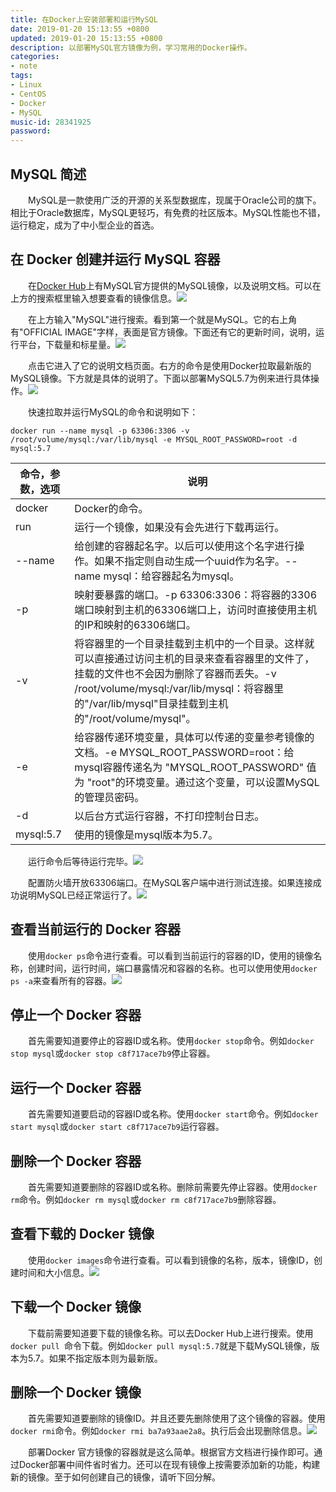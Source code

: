 ```yaml
---
title: 在Docker上安装部署和运行MySQL
date: 2019-01-20 15:13:55 +0800
updated: 2019-01-20 15:13:55 +0800
description: 以部署MySQL官方镜像为例，学习常用的Docker操作。
categories: 
- note
tags: 
- Linux
- CentOS
- Docker
- MySQL
music-id: 28341925
password: 
---
```

## MySQL 简述
　　MySQL是一款使用广泛的开源的关系型数据库，现属于Oracle公司的旗下。相比于Oracle数据库，MySQL更轻巧，有免费的社区版本。MySQL性能也不错，运行稳定，成为了中小型企业的首选。

## 在 Docker 创建并运行 MySQL 容器
　　在<a href="https://hub.docker.com" target="_blank">Docker Hub</a>上有MySQL官方提供的MySQL镜像，以及说明文档。可以在上方的搜索框里输入想要查看的镜像信息。![](/md_images/2019-01-20-article/1.jpg)

　　在上方输入"MySQL"进行搜索。看到第一个就是MySQL。它的右上角有"OFFICIAL IMAGE"字样，表面是官方镜像。下面还有它的更新时间，说明，运行平台，下载量和标星量。![](/md_images/2019-01-20-article/2.jpg)

　　点击它进入了它的说明文档页面。右方的命令是使用Docker拉取最新版的MySQL镜像。下方就是具体的说明了。下面以部署MySQL5.7为例来进行具体操作。![](/md_images/2019-01-20-article/3.jpg)

　　快速拉取并运行MySQL的命令和说明如下：
```
docker run --name mysql -p 63306:3306 -v /root/volume/mysql:/var/lib/mysql -e MYSQL_ROOT_PASSWORD=root -d mysql:5.7
```



|   命令，参数，选项  |                              说明                           |
| ---------- | ----------------------------------------------------------- |
| docker  | Docker的命令。        |
| run | 运行一个镜像，如果没有会先进行下载再运行。 |
|  --name  | 给创建的容器起名字。以后可以使用这个名字进行操作。如果不指定则自动生成一个uuid作为名字。--name mysql：给容器起名为mysql。                                      |
| -p  | 映射要暴露的端口。-p 63306:3306：将容器的3306端口映射到主机的63306端口上，访问时直接使用主机的IP和映射的63306端口。        |
| -v  | 将容器里的一个目录挂载到主机中的一个目录。这样就可以直接通过访问主机的目录来查看容器里的文件了，挂载的文件也不会因为删除了容器而丢失。-v /root/volume/mysql:/var/lib/mysql：将容器里的"/var/lib/mysql"目录挂载到主机的"/root/volume/mysql"。        |
| -e  | 给容器传递环境变量，具体可以传递的变量参考镜像的文档。-e MYSQL_ROOT_PASSWORD=root：给mysql容器传递名为 "MYSQL_ROOT_PASSWORD" 值为 "root"的环境变量。通过这个变量，可以设置MySQL的管理员密码。        |
| -d  | 以后台方式运行容器，不打印控制台日志。        |
| mysql:5.7  | 使用的镜像是mysql版本为5.7。        |


　　运行命令后等待运行完毕。![](/md_images/2019-01-20-article/4.jpg)

　　配置防火墙开放63306端口。在MySQL客户端中进行测试连接。如果连接成功说明MySQL已经正常运行了。![](/md_images/2019-01-20-article/5.jpg)

## 查看当前运行的 Docker 容器
　　使用```docker ps```命令进行查看。可以看到当前运行的容器的ID，使用的镜像名称，创建时间，运行时间，端口暴露情况和容器的名称。也可以使用使用```docker ps -a```来查看所有的容器。![](/md_images/2019-01-20-article/6.jpg)

## 停止一个 Docker 容器
　　首先需要知道要停止的容器ID或名称。使用```docker stop```命令。例如```docker stop mysql```或```docker stop c8f717ace7b9```停止容器。

## 运行一个 Docker 容器
　　首先需要知道要启动的容器ID或名称。使用```docker start```命令。例如```docker start mysql```或```docker start c8f717ace7b9```运行容器。

## 删除一个 Docker 容器
　　首先需要知道要删除的容器ID或名称。删除前需要先停止容器。使用```docker rm```命令。例如```docker rm mysql```或```docker rm c8f717ace7b9```删除容器。

## 查看下载的 Docker 镜像
　　使用```docker images```命令进行查看。可以看到镜像的名称，版本，镜像ID，创建时间和大小信息。![](/md_images/2019-01-20-article/7.jpg)

## 下载一个 Docker 镜像
　　下载前需要知道要下载的镜像名称。可以去Docker Hub上进行搜索。使用```docker pull ```命令下载。例如```docker pull mysql:5.7```就是下载MySQL镜像，版本为5.7。如果不指定版本则为最新版。

## 删除一个 Docker 镜像
　　首先需要知道要删除的镜像ID。并且还要先删除使用了这个镜像的容器。使用```docker rmi```命令。例如```docker rmi ba7a93aae2a8```。执行后会出现删除信息。![](/md_images/2019-01-20-article/8.jpg)

　　部署Docker 官方镜像的容器就是这么简单。根据官方文档进行操作即可。通过Docker部署中间件省时省力。还可以在现有镜像上按需要添加新的功能，构建新的镜像。至于如何创建自己的镜像，请听下回分解。